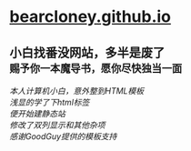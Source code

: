 # [bearcloney.github.io](https://bearcloney.github.io)

**小白找番没网站，多半是废了** <br>
`赐予你一本魔导书，愿你尽快独当一面`
---
*本人计算机小白，意外整到HTML模板* <br>
*浅显的学了下html标签* <br>
*便开始建静态站* <br>
*修改了双列显示和其他杂项* <br>
*感谢GoodGuy提供的模板支持* 
